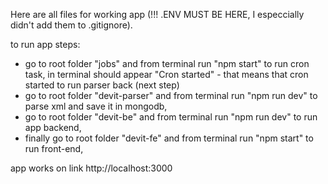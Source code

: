 Here are all files for working app (!!! .ENV MUST BE HERE, I especcially didn't add them to .gitignore). 

to run app steps:
 - go to root folder "jobs" and from terminal run "npm start" to run cron task, in terminal should appear "Cron started" - that means that cron started  to run parser back (next step)
 - go to root folder "devit-parser" and from terminal run "npm run dev" to parse xml and save it in mongodb,
 - go to root folder "devit-be" and from terminal run "npm run dev" to run app backend,
 - finally go to root folder "devit-fe" and from terminal run "npm start" to run front-end,
 
 app works on link http://localhost:3000
